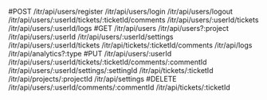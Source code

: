 #POST
/itr/api/users/register
/itr/api/users/login
/itr/api/users/logout
/itr/api/users/:userId/tickets/:ticketId/comments
/itr/api/users/:userId/tickets
/itr/api/users/:userId/logs
#GET
/itr/api/users
/itr/api/users?:project
/itr/api/users/:userId
/itr/api/users/:userId/settings
/itr/api/users/:userId/tickets
/itr/api/tickets/:ticketId/comments
/itr/api/logs
/itr/api/analytics?:type
#PUT
/itr/api/users/:userId
/itr/api/users/:userId/tickets/:ticketId/comments/:commentId
/itr/api/users/:userId/settings/:settingId
/itr/api/tickets/:ticketId
/itr/api/projects/:projectId
/itr/api/settings
#DELETE
/itr/api/users/:userId/comments/:commentId
/itr/api/tickets/:ticketId
